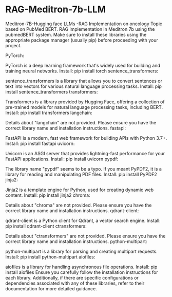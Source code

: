 # RAG-Meditron-7b-LLM
Meditron-7B-Hugging face LLMs -RAG Implementation on oncology Topic based on PubMed BERT.
RAG implementation in Meditron 7b using the pubmedBERT system. Make sure to install these libraries using the appropriate package manager (usually pip) before proceeding with your project.

PyTorch:

PyTorch is a deep learning framework that's widely used for building and training neural networks.
Install: pip install torch
sentence_transformers:

sentence_transformers is a library that allows you to convert sentences or text into vectors for various natural language processing tasks.
Install: pip install sentence_transformers
transformers:

Transformers is a library provided by Hugging Face, offering a collection of pre-trained models for natural language processing tasks, including BERT.
Install: pip install transformers
langchain:

Details about "langchain" are not provided. Please ensure you have the correct library name and installation instructions.
fastapi:

FastAPI is a modern, fast web framework for building APIs with Python 3.7+.
Install: pip install fastapi
uvicorn:

Uvicorn is an ASGI server that provides lightning-fast performance for your FastAPI applications.
Install: pip install uvicorn
pypdf:

The library name "pypdf" seems to be a typo. If you meant PyPDF2, it is a library for reading and manipulating PDF files.
Install: pip install PyPDF2
jinja2:

Jinja2 is a template engine for Python, used for creating dynamic web content.
Install: pip install jinja2
chroma:

Details about "chroma" are not provided. Please ensure you have the correct library name and installation instructions.
qdrant-client:

qdrant-client is a Python client for Qdrant, a vector search engine.
Install: pip install qdrant-client
ctransformers:

Details about "ctransformers" are not provided. Please ensure you have the correct library name and installation instructions.
python-multipart:

python-multipart is a library for parsing and creating multipart requests.
Install: pip install python-multipart
aiofiles:

aiofiles is a library for handling asynchronous file operations.
Install: pip install aiofiles
Ensure you carefully follow the installation instructions for each library. Additionally, if there are specific configurations or dependencies associated with any of these libraries, refer to their documentation for more detailed guidance.
